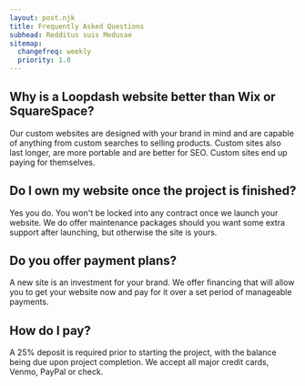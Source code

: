 ```yaml
---
layout: post.njk
title: Frequently Asked Questions
subhead: Redditus suis Medusae
sitemap:
  changefreq: weekly
  priority: 1.0
---
```


## Why is a Loopdash website better than Wix or SquareSpace?

Our custom websites are designed with your brand in mind and
are capable of anything from custom searches to selling products.
Custom sites also last longer, are more portable and are better for
SEO. Custom sites end up paying for themselves.

## Do I own my website once the project is finished?

Yes you do. You won't be locked into any contract once we launch your website. We do offer maintenance packages should you want some extra support after launching, but otherwise the site is yours.

## Do you offer payment plans?

A new site is an investment for your brand. We offer financing that will allow you to get your website now and pay for it over a set period of manageable payments.

## How do I pay?

A 25% deposit is required prior to starting the project, with the balance being due upon project completion. We accept all major credit cards, Venmo, PayPal or check.

